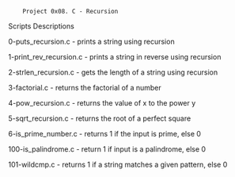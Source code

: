 		Project 0x08. C - Recursion

Scripts Descriptions

0-puts_recursion.c - prints a string using recursion

1-print_rev_recursion.c - prints a string in reverse using recursion

2-strlen_recursion.c - gets the length of a string using recursion

3-factorial.c - returns the factorial of a number

4-pow_recursion.c - returns the value of x to the power y

5-sqrt_recursion.c - returns the root of a perfect square

6-is_prime_number.c - returns 1 if the input is prime, else 0

100-is_palindrome.c - return 1 if input is a palindrome, else 0

101-wildcmp.c - returns 1 if a string matches a given pattern, else 0